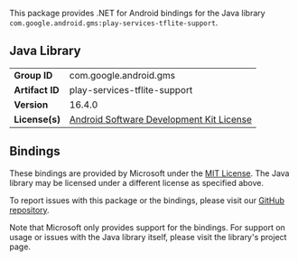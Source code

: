 This package provides .NET for Android bindings for the Java library `com.google.android.gms:play-services-tflite-support`.

## Java Library

| | |
|-|-|
| **Group ID** | com.google.android.gms |
| **Artifact ID** | play-services-tflite-support |
| **Version** | 16.4.0 |
| **License(s)** | [Android Software Development Kit License](https://developer.android.com/studio/terms.html) |

## Bindings

These bindings are provided by Microsoft under the [MIT License](https://opensource.org/licenses/MIT). The Java
library may be licensed under a different license as specified above.

To report issues with this package or the bindings, please visit our [GitHub repository](https://aka.ms/android-libraries).

Note that Microsoft only provides support for the bindings. For support on
usage or issues with the Java library itself, please visit the library's project page.
